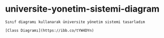 # universite-yonetim-sistemi-diagram

```
Sınıf diagramı kullanarak üniversite yönetim sistemi tasarladım
```
```
[Class Diagramı](https://ibb.co/tYW4DYn)
```